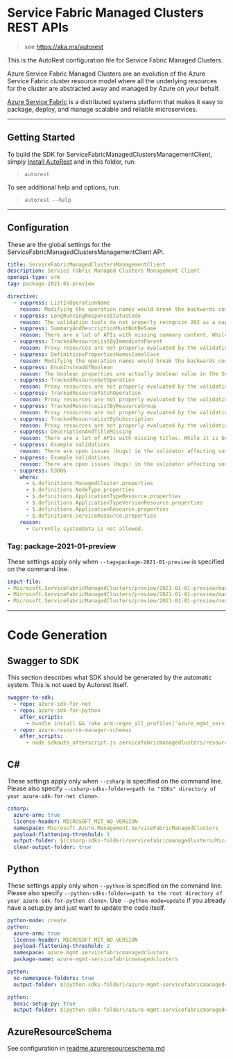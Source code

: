 # Service Fabric Managed Clusters REST APIs

> see https://aka.ms/autorest

This is the AutoRest configuration file for Service Fabric Managed Clusters.

Azure Service Fabric Managed Clusters are an evolution of the Azure Service Fabric cluster resource model where all the underlying resources for the cluster are abstracted away and managed by Azure on your behalf.

[Azure Service Fabric](http://aka.ms/ServiceFabric) is a distributed systems platform that makes it easy to package, deploy, and manage scalable and reliable microservices.

---
## Getting Started
To build the SDK for ServiceFabricManagedClustersManagementClient, simply [Install AutoRest](https://aka.ms/autorest/install) and in this folder, run:

> `autorest`

To see additional help and options, run:

> `autorest --help`
---

## Configuration

These are the global settings for the ServiceFabricManagedClustersManagementClient API.

``` yaml
title: ServiceFabricManagedClustersManagementClient
description: Service Fabric Managed Clusters Management Client
openapi-type: arm
tag: package-2021-01-preview

directive:
  - suppress: ListInOperationName
    reason: Modifying the operation names would break the backwards compatibility of the API.
  - suppress: LongRunningResponseStatusCode
    reason: The validation tools do not properly recognize 202 as a supported response code.
  - suppress: SummaryAndDescriptionMustNotBeSame
    reason: There are a lot of APIs with missing summary content. While it is being worked on disabling this to ensure that we catch and fix other violations.
  - suppress: TrackedResourceListByImmediateParent
    reason: Proxy resources are not properly evaluated by the validation toolset.
  - suppress: DefinitionsPropertiesNamesCamelCase
    reason: Modifying the operation names would break the backwards compatibility of the API.
  - suppress: EnumInsteadOfBoolean
    reason: The boolean properties are actually boolean value in the Service Fabric's application model.
  - suppress: TrackedResourceGetOperation
    reason: Proxy resources are not properly evaluated by the validation toolset.
  - suppress: TrackedResourcePatchOperation
    reason: Proxy resources are not properly evaluated by the validation toolset.
  - suppress: TrackedResourceListByResourceGroup
    reason: Proxy resources are not properly evaluated by the validation toolset.
  - suppress: TrackedResourceListBySubscription
    reason: Proxy resources are not properly evaluated by the validation toolset.
  - suppress: DescriptionAndTitleMissing
    reason: There are a lot of APIs with missing titles. While it is being worked on disabling this to ensure that we catch and fix other violations.
  - suppress: Example Validations
    reason: There are open issues (bugs) in the validator affecting some of the examples and since there is no way to selectively disable the validation for a particular example or paths, all of the example validation is being turned off.
  - suppress: Example Validations
    reason: There are open issues (bugs) in the validator affecting some of the examples and since there is no way to selectively disable the validation for a particular example or paths, all of the example validation is being turned off.
  - suppress: R3006
    where:
      - $.definitions.ManagedCluster.properties
      - $.definitions.NodeType.properties
      - $.definitions.ApplicationTypeResource.properties
      - $.definitions.ApplicationTypeVersionResource.properties
      - $.definitions.ApplicationResource.properties
      - $.definitions.ServiceResource.properties
    reason:
      - Currently systemData is not allowed.

```

### Tag: package-2021-01-preview

These settings apply only when `--tag=package-2021-01-preview` is specified on the command line.

``` yaml $(tag) == 'package-2021-01-preview'
input-file:
- Microsoft.ServiceFabricManagedClusters/preview/2021-01-01-preview/managedapplication.json
- Microsoft.ServiceFabricManagedClusters/preview/2021-01-01-preview/managedcluster.json
- Microsoft.ServiceFabricManagedClusters/preview/2021-01-01-preview/nodetype.json
```

---
# Code Generation


## Swagger to SDK

This section describes what SDK should be generated by the automatic system.
This is not used by Autorest itself.

``` yaml $(swagger-to-sdk)
swagger-to-sdk:
  - repo: azure-sdk-for-net
  - repo: azure-sdk-for-python
    after_scripts:
      - bundle install && rake arm:regen_all_profiles['azure_mgmt_service_fabric_managed_clusters']
  - repo: azure-resource-manager-schemas
    after_scripts:
      - node sdkauto_afterscript.js servicefabricmanagedlusters/resource-manager
```


## C#

These settings apply only when `--csharp` is specified on the command line.
Please also specify `--csharp-sdks-folder=<path to "SDKs" directory of your azure-sdk-for-net clone>`.

``` yaml $(csharp)
csharp:
  azure-arm: true
  license-header: MICROSOFT_MIT_NO_VERSION
  namespace: Microsoft.Azure.Management.ServiceFabricManagedClusters
  payload-flattening-threshold: 1
  output-folder: $(csharp-sdks-folder)/servicefabricmanagedlusters/Microsoft.Azure.Management.ServiceFabricManagedClusters/src/Generated
  clear-output-folder: true
```

## Python

These settings apply only when `--python` is specified on the command line.
Please also specify `--python-sdks-folder=<path to the root directory of your azure-sdk-for-python clone>`.
Use `--python-mode=update` if you already have a setup.py and just want to update the code itself.

``` yaml $(python)
python-mode: create
python:
  azure-arm: true
  license-header: MICROSOFT_MIT_NO_VERSION
  payload-flattening-threshold: 2
  namespace: azure.mgmt.servicefabricmanagedclusters
  package-name: azure-mgmt-servicefabricmanagedclusters
```
``` yaml $(python) && $(python-mode) == 'update'
python:
  no-namespace-folders: true
  output-folder: $(python-sdks-folder)/azure-mgmt-servicefabricmanagedclusters/azure/mgmt/servicefabricmanagedclusters
```
``` yaml $(python) && $(python-mode) == 'create'
python:
  basic-setup-py: true
  output-folder: $(python-sdks-folder)/azure-mgmt-servicefabricmanagedclusters
```

## AzureResourceSchema

See configuration in [readme.azureresourceschema.md](./readme.azureresourceschema.md)

